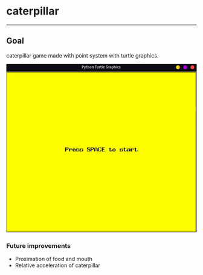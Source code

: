 # caterpillar

___

## Goal

caterpillar game made with point system with turtle graphics.

![Gameplay](./caterpillar.gif)  

### Future improvements

* Proximation of food and mouth
* Relative acceleration of caterpillar